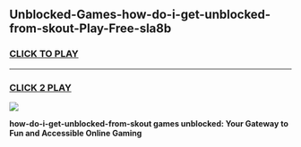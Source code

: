 
## Unblocked-Games-how-do-i-get-unblocked-from-skout-Play-Free-sla8b
<h3>
<a href="https://premium76.site?title=how-do-i-get-unblocked-from-skout&ref=23A">CLICK TO PLAY</a></h3>
<hr>

<h3>
<a href="https://premium76.site?title=how-do-i-get-unblocked-from-skout&ref=23A">CLICK 2 PLAY</a>
  
</h3>

<a href="https://premium76.site?title=how-do-i-get-unblocked-from-skout&ref=23A"><img src="https://clearcache.store/games.png"></a>


**how-do-i-get-unblocked-from-skout games unblocked: Your Gateway to Fun and Accessible Online Gaming**

